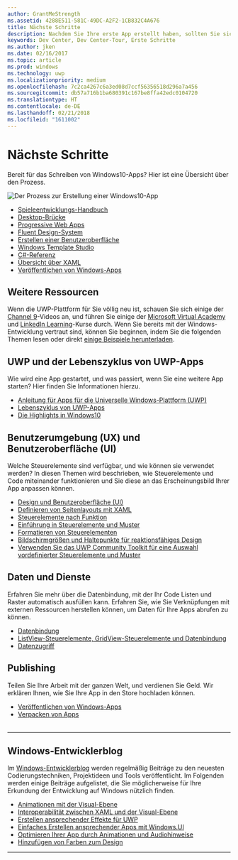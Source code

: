```yaml
---
author: GrantMeStrength
ms.assetid: 4288E511-581C-49DC-A2F2-1CB832C4A676
title: Nächste Schritte
description: Nachdem Sie Ihre erste App erstellt haben, sollten Sie sich mit dem Rest des Dev Center vertraut machen. Hier finden Sie eine Einführung in die verschiedenen Bereiche.
keywords: Dev Center, Dev Center-Tour, Erste Schritte
ms.author: jken
ms.date: 02/16/2017
ms.topic: article
ms.prod: windows
ms.technology: uwp
ms.localizationpriority: medium
ms.openlocfilehash: 7c2ca4267c6a3ed08d7ccf56356518d296a7a456
ms.sourcegitcommit: db57a716b1ba680391c167be8ffa42edc0104720
ms.translationtype: HT
ms.contentlocale: de-DE
ms.lasthandoff: 02/21/2018
ms.locfileid: "1611002"
---
```

# <a name="whats-next"></a>Nächste Schritte

Bereit für das Schreiben von Windows10-Apps? Hier ist eine Übersicht über den Prozess.

![Der Prozess zur Erstellung einer Windows10-App](images/flowchart.png)

* [Spieleentwicklungs-Handbuch](https://docs.microsoft.com/windows/uwp/gaming/e2e)
* [Desktop-Brücke](https://docs.microsoft.com/windows/uwp/porting/desktop-to-uwp-root)
* [Progressive Web Apps](https://blogs.windows.com/msedgedev/2018/02/06/welcoming-progressive-web-apps-edge-windows-10/)
* [Fluent Design-System](https://docs.microsoft.com/windows/uwp/design/fluent-design-system/)
* [Erstellen einer Benutzeroberfläche](https://docs.microsoft.com/windows/uwp/design/basics/xaml-basics-ui)
* [Windows Template Studio](https://blogs.windows.com/buildingapps/2017/05/16/announcing-windows-template-studio/#s4qWPf4JrolMComv.97)
* [C#-Referenz](https://msdn.microsoft.com/library/618ayhy6(VS.110).aspx)
* [Übersicht über XAML](https://docs.microsoft.com/en-us/windows/uwp/xaml-platform/xaml-overview)
* [Veröffentlichen von Windows-Apps](https://docs.microsoft.com/en-us/windows/uwp/publish/)

## <a name="other-resources"></a>Weitere Ressourcen

 Wenn die UWP-Plattform für Sie völlig neu ist, schauen Sie sich einige der <a href="https://channel9.msdn.com/">Channel 9</a>-Videos an, und führen Sie einige der <a href="https://mva.microsoft.com">Microsoft Virtual Academy</a> und [LinkedIn Learning](https://www.linkedin.com/topic/windows-programming)-Kurse durch. Wenn Sie bereits mit der Windows-Entwicklung vertraut sind, können Sie beginnen, indem Sie die folgenden Themen lesen oder direkt [einige Beispiele herunterladen](https://msdn.microsoft.com/windows/uwp/get-started/get-uwp-app-samples).


<table class="wdg-noborder">
<tr>
    <h2>UWP und der Lebenszyklus von UWP-Apps</h2><p>Wie wird eine App gestartet, und was passiert, wenn Sie eine weitere App starten? Hier finden Sie Informationen hierzu.</p> <ul>
    <li><a href="https://msdn.microsoft.com/windows/uwp/get-started/universal-application-platform-guide">Anleitung für Apps für die Universelle Windows-Plattform (UWP)</a></li>
    <li><a href="https://msdn.microsoft.com/windows/uwp/launch-resume/app-lifecycle">Lebenszyklus von UWP-Apps</a></li>
    <li><a href="https://developer.microsoft.com/windows/windows-10-for-developers">Die Highlights in Windows10</a></ul>  
</tr>
<tr>
    <h2>Benutzerumgebung (UX) und Benutzeroberfläche (UI)</h2><p>Welche Steuerelemente sind verfügbar, und wie können sie verwendet werden? In diesen Themen wird beschrieben, wie Steuerelemente und Code miteinander funktionieren und Sie diese an das Erscheinungsbild Ihrer App anpassen können.</p> <ul>
    <li><a href="https://developer.microsoft.com/windows/design">Design und Benutzeroberfläche (UI)</a></li>
    <li><a href="https://msdn.microsoft.com/windows/uwp/layout/layouts-with-xaml">Definieren von Seitenlayouts mit XAML</a></li>
    <li><a href="https://msdn.microsoft.com/windows/uwp/controls-and-patterns/controls-by-function">Steuerelemente nach Funktion</a></li>
      <li><a href="https://msdn.microsoft.com/windows/uwp/controls-and-patterns/controls-and-events-intro">Einführung in Steuerelemente und Muster</a></li>
     <li><a href="https://msdn.microsoft.com/windows/uwp/controls-and-patterns/styling-controls">Formatieren von Steuerelementen</a></li>
      <li><a href="https://msdn.microsoft.com/windows/uwp/layout/screen-sizes-and-breakpoints-for-responsive-design">Bildschirmgrößen und Haltepunkte für reaktionsfähiges Design</a></li>
      <li><a href="https://developer.microsoft.com/windows/projects/campaigns/welcome-toolbox">Verwenden Sie das UWP Community Toolkit für eine Auswahl vordefinierter Steuerelemente und Muster</a></li>
    </ul>  
</tr>
<tr>
    <h2>Daten und Dienste</h2><p>Erfahren Sie mehr über die Datenbindung, mit der Ihr Code Listen und Raster automatisch ausfüllen kann. Erfahren Sie, wie Sie Verknüpfungen mit externen Ressourcen herstellen können, um Daten für Ihre Apps abrufen zu können.</p> <ul>
    <li><a href="https://msdn.microsoft.com/windows/uwp/data-binding/index">Datenbindung</a></li>
    <li><a href="https://msdn.microsoft.com/windows/uwp/controls-and-patterns/listview-and-gridview">ListView-Steuerelemente, GridView-Steuerelemente und Datenbindung</a></li>
     <li><a href="https://msdn.microsoft.com/windows/uwp/data-access/index">Datenzugriff</a></li>
    </ul> 
</tr>
<tr>
    <h2>Publishing</h2><p>Teilen Sie Ihre Arbeit mit der ganzen Welt, und verdienen Sie Geld. Wir erklären Ihnen, wie Sie Ihre App in den Store hochladen können.</p> <ul>
    <li><a href="https://msdn.microsoft.com/windows/uwp/publish/index">Veröffentlichen von Windows-Apps</a></li>
    <li><a href="https://msdn.microsoft.com/windows/uwp/packaging/index">Verpacken von Apps</a></li>
    </ul>  
</tr>

</table>

<hr>

## <a name="windows-developer-blog"></a>Windows-Entwicklerblog

Im [Windows-Entwicklerblog](https://blogs.windows.com/buildingapps) werden regelmäßig Beiträge zu den neuesten Codierungstechniken, Projektideen und Tools veröffentlicht. Im Folgenden werden einige Beiträge aufgelistet, die Sie möglicherweise für Ihre Erkundung der Entwicklung auf Windows nützlich finden.

* [Animationen mit der Visual-Ebene](https://blogs.windows.com/buildingapps/2016/09/16/animations-with-the-visual-layer/#JM2XkQcL7MRSXe3X.97)
* [Interoperabilität zwischen XAML und der Visual-Ebene](https://blogs.windows.com/buildingapps/2016/08/26/interop-between-xaml-and-the-visual-layer/#ue6O7MWpqrVFE81K.97)
* [Erstellen ansprechender Effekte für UWP](https://blogs.windows.com/buildingapps/2016/09/12/creating-beautiful-effects-for-uwp/#85jsfw6PFXX825rR.97)
* [Einfaches Erstellen ansprechender Apps mit Windows.UI](https://blogs.windows.com/buildingapps/2016/08/23/beautiful-apps-made-possible-and-easy-with-windows-ui/#GBREkRSBwsRvi2uL.97)
* [Optimieren Ihrer App durch Animationen und Audiohinweise](https://blogs.windows.com/buildingapps/2016/08/09/polishing-your-app-with-animations-and-audio-cues/#hziKxt2xPwUE1oqU.97) 
* [Hinzufügen von Farben zum Design](https://blogs.windows.com/buildingapps/2016/07/28/adding-color-to-your-design/#HcPqMlfPsuKETOIo.97)

<hr>






